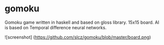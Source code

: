 # gomoku
Gomoku game written in haskell and based on gloss library. 15x15 board. AI is based on Temporal difference neural networks.

![screenshot] (https://github.com/slcz/gomoku/blob/master/board.png)
